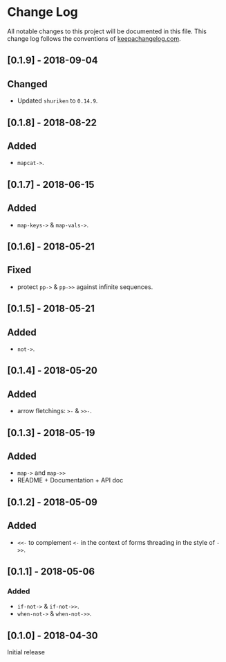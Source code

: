 # Change Log
All notable changes to this project will be documented in this file. This change log follows the conventions of [keepachangelog.com](http://keepachangelog.com/).

## [0.1.9] - 2018-09-04
## Changed
- Updated `shuriken` to `0.14.9`.

## [0.1.8] - 2018-08-22
## Added
- `mapcat->`.

## [0.1.7] - 2018-06-15
## Added
- `map-keys->` & `map-vals->`.

## [0.1.6] - 2018-05-21
## Fixed
- protect `pp->` & `pp->>` against infinite sequences.

## [0.1.5] - 2018-05-21
## Added
- `not->`.

## [0.1.4] - 2018-05-20
## Added
- arrow fletchings: `>-` & `>>-`.

## [0.1.3] - 2018-05-19
## Added
- `map->` and `map->>`
- README + Documentation + API doc

## [0.1.2] - 2018-05-09
## Added
- `<<-` to complement `<-` in the context of forms threading in the style
  of `->>`.

## [0.1.1] - 2018-05-06
### Added
- `if-not->` & `if-not->>`.
- `when-not->` & `when-not->>`.

## [0.1.0] - 2018-04-30
Initial release
